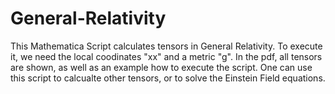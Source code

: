 # General-Relativity

This Mathematica Script calculates tensors in General Relativity.
To execute it, we need the local coodinates "xx" and a metric "g".
In the pdf, all tensors are shown, as well as an example how to execute the script.
One can use this script to calcualte other tensors, or to solve the Einstein Field equations.
